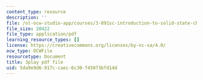 ```yaml
---
content_type: resource
description: ''
file: /ol-ocw-studio-app/courses/3-091sc-introduction-to-solid-state-chemistry-fall-2010/5da9e9d6917ccaec6c30f45973bfd14d_IKJJ1SiMbjg.pdf
file_size: 20422
file_type: application/pdf
learning_resource_types: []
license: https://creativecommons.org/licenses/by-nc-sa/4.0/
ocw_type: OCWFile
resourcetype: Document
title: 3play pdf file
uid: 5da9e9d6-917c-caec-6c30-f45973bfd14d
---
```

